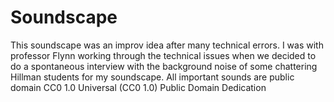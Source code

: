 # Soundscape
This soundscape was an improv idea after many technical errors. I was with professor Flynn working through the technical issues when we decided to do a spontaneous interview with the background noise of some chattering Hillman students for my soundscape.
All important sounds are public domain CC0 1.0 Universal (CC0 1.0) Public Domain Dedication
